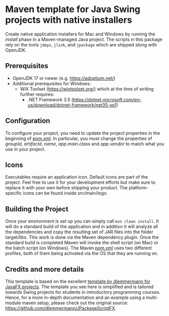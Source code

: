 # Maven template for Java Swing projects with native installers

Create native application installers for Mac and Windows by running the *install* phase in a Maven-managed Java project. The scripts in this package rely on the tools `jdeps`, `jlink`, and `jpackage` which are shipped along with OpenJDK.

## Prerequisites 

* OpenJDK 17 or newer (e.g. https://adoptium.net/)
* Additional prerequisites for Windows:
  * WiX Toolset (https://wixtoolset.org/) which at the time of writing further requires:
    * .NET Framework 3.5 (https://dotnet.microsoft.com/en-us/download/dotnet-framework/net35-sp1)

## Configuration

To configure your project, you need to update the project properties in the beginning of [pom.xml](./pom.xml). In particular, you must change the properties of *groupId*, *artifacId*, *name*, *app.main.class* and *app.vendor* to match what you use in your project.

## Icons

Executables require an application icon. Default icons are part of the project. Feel free to use it for your development efforts but make sure to replace it with your own before shipping your product. The platform-specific icons can be found inside src/main/logo.

## Building the Project
Once your environment is set up you can simply call `mvn clean install`. It will do a standard build of the application and in addition it will analyze all the dependencies and copy the resulting set of JAR files into the folder target/libs. This work is done via the Maven dependency plugin. Once the standard build is completed Maven will invoke the shell script (on Mac) or the batch script (on Windows). The Maven [pom.xml](./pom.xml) uses two different profiles, both of them being activated via the OS that they are running on.

## Credits and more details

This template is based on the excellent [template by dlemmermann for JavaFX projects](https://github.com/dlemmermann/JPackageScriptFX). The template you see here is simplified and is tailored towards Swing projects for students in introductory programming courses. Hence, for a more in-depth documentation and an example using a multi-module maven setup, please check out the original source: https://github.com/dlemmermann/JPackageScriptFX
